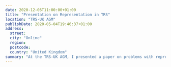 ```yaml
---
date: 2020-12-05T11:00:00+01:00
title: "Presentation on Representation in TRS"
location: "TRS-UK AGM"
publishDate: 2020-05-04T19:46:37+01:00
address:
  street:
  city: "Online"
  region:
  postcode:
  country: "United Kingdom"
summary: "At the TRS-UK AGM, I presented a paper on problems with representation within the subject area. The presentation provided an orientation for delegates to recent work on racialised injustice and representation, and outlined some possible concerns to carry forward in a wider consultation process. [Slides can be found here](https://jeremykidwell.info/slides/presentation-20201125_trsuk_agm.pptx)."
---
```


